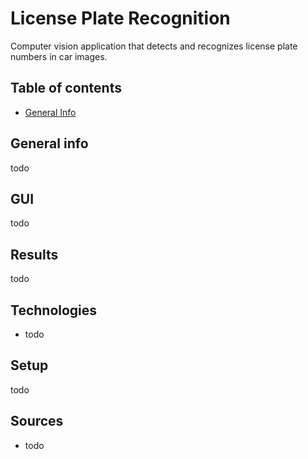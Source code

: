 # License Plate Recognition

Computer vision application that detects and recognizes license plate numbers in car images.

## Table of contents

* [General Info](#general-info)

## General info

todo

## GUI

todo

## Results

todo

## Technologies

* todo

## Setup

todo

## Sources

* todo